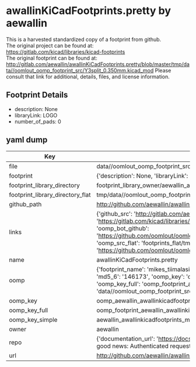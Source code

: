 # awallinKiCadFootprints.pretty by aewallin  
This is a harvested standardized copy of a footprint from github.  
The original project can be found at:  
https://gitlab.com/kicad/libraries/kicad-footprints  
The original footprint can be found at:
http://gitlab.com/aewallin/awallinKiCadFootprints.pretty/blob/master/tmp/data//oomlout_oomp_footprint_src/Y3split_0.350mm.kicad_mod
Please consult that link for additional, details, files, and license information.  
## Footprint Details
* description: None  
* libraryLink: LOGO  
* number_of_pads: 0  
## yaml dump  
| Key | Value |  
| --- | --- |  
| file | data//oomlout_oomp_footprint_src/awallinKiCadFootprints.pretty/mikes_tiimalasi.kicad_mod |  
| footprint | {'description': None, 'libraryLink': 'LOGO', 'number_of_pads': 0} |  
| footprint_library_directory | footprint_library_owner/aewallin_awallinKiCadFootprints.pretty |  
| footprint_library_directory_flat | tmp/data//oomlout_oomp_footprint_src/footprints_flat/aewallin_awallinkicadfootprints_mikes_tiimalasi/working |  
| github_path | http://github.com/aewallin/awallinKiCadFootprints.pretty/blob/master/tmp/data//oomlout_oomp_footprint_src/mikes_tiimalasi.kicad_mod |  
| links | {'github_src': 'http://gitlab.com/aewallin/awallinKiCadFootprints.pretty/blob/master/tmp/data//oomlout_oomp_footprint_src/Y3split_0.350mm.kicad_mod', 'github_src_repo': 'https://gitlab.com/kicad/libraries/kicad-footprints', 'oomp_bot': 'tmp/data//oomlout_oomp_footprint_src/footprints/aewallin_awallinkicadfootprints_mikes_tiimalasi/working', 'oomp_bot_github': 'https://github.com/oomlout/oomlout_oomp_footprint_bot/tree/main/tmp/data//oomlout_oomp_footprint_src/footprints/aewallin_awallinkicadfootprints_mikes_tiimalasi/working', 'oomp_src_flat': 'footprints_flat/tmp/data//oomlout_oomp_footprint_src/footprints_flat/aewallin_awallinkicadfootprints_mikes_tiimalasi/working', 'oomp_src_flat_github': 'https://github.com/oomlout/oomlout_oomp_footprint_src/tree/main/tmp/data//oomlout_oomp_footprint_src/footprints_flat/aewallin_awallinkicadfootprints_mikes_tiimalasi/working'} |  
| name | awallinKiCadFootprints.pretty |  
| oomp | {'footprint_name': 'mikes_tiimalasi', 'library_name': 'awallinkicadfootprints', 'md5': '1461732380811bcf66854258c76197c3', 'md5_10': '1461732380', 'md5_5': '14617', 'md5_6': '146173', 'oomp_key': 'oomp_aewallin_awallinkicadfootprints_mikes_tiimalasi', 'oomp_key_extra': 'oomp_footprint_aewallin_awallinkicadfootprints_mikes_tiimalasi', 'oomp_key_full': 'oomp_footprint_aewallin_awallinkicadfootprints_mikes_tiimalasi_146173', 'oomp_key_simple': 'aewallin_awallinkicadfootprints_mikes_tiimalasi', 'original_filename': 'data//oomlout_oomp_footprint_src/awallinKiCadFootprints.pretty/mikes_tiimalasi.kicad_mod', 'owner_name': 'aewallin'} |  
| oomp_key | oomp_aewallin_awallinkicadfootprints_mikes_tiimalasi |  
| oomp_key_full | oomp_footprint_aewallin_awallinkicadfootprints_mikes_tiimalasi |  
| oomp_key_simple | aewallin_awallinkicadfootprints_mikes_tiimalasi |  
| owner | aewallin |  
| repo | {'documentation_url': 'https://docs.github.com/rest/overview/resources-in-the-rest-api#rate-limiting', 'message': "API rate limit exceeded for 84.66.142.224. (But here's the good news: Authenticated requests get a higher rate limit. Check out the documentation for more details.)"} |  
| url | http://github.com/aewallin/awallinKiCadFootprints.pretty |  


